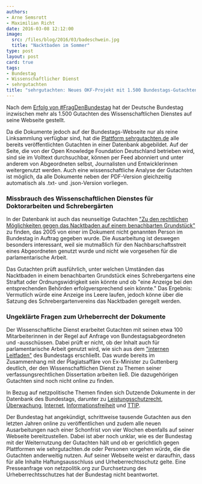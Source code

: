 ```yaml
---
authors:
- Arne Semsrott
- Maximilian Richt
date: 2016-03-08 12:12:00
image:
  src: /files/blog/2016/03/badeschwein.jpg
  title: "Nacktbaden im Sommer"
type: post
layout: post
card: true
tags:
- Bundestag
- Wissenschaftlicher Dienst
- sehrgutachten
title: "sehrgutachten: Neues OKF-Projekt mit 1.500 Bundestags-Gutachten, auch zum Nacktbaden"
---
```


Nach dem <a href="https://netzpolitik.org/2016/fragdenbundestag-erfolgreich-bundestag-oeffnet-seine-aktenschraenke/">Erfolg von #FragDenBundestag</a> hat der Deutsche Bundestag inzwischen mehr als 1.500 Gutachten des Wissenschaftlichen Dienstes auf seine Webseite gestellt. 

Da die Dokumente jedoch auf der Bundestags-Webseite nur als reine Linksammlung verfügbar sind, hat die <a href="https://sehrgutachten.de/">Plattform sehrgutachten.de</a> alle bereits veröffentlichten Gutachten in einer Datenbank abgebildet. Auf der Seite, die von der Open Knowledge Foundation Deutschland betrieben wird, sind sie im Volltext durchsuchbar, können per Feed abonniert und unter anderem von Abgeordneten selbst, Journalisten und Entwicklerinnen weitergenutzt werden. Auch eine wissenschaftliche Analyse der Gutachten ist möglich, da alle Dokumente neben der PDF-Version gleichzeitig automatisch als .txt- und .json-Version vorliegen.

<h3>Missbrauch des Wissenschaftlichen Dienstes für Doktorarbeiten und Schrebergärten</h3>

In der Datenbank ist auch das neunseitige Gutachten <a href="https://sehrgutachten.de/bt/wd7/178-05-zu-den-rechtlichen-moeglichkeiten-gegen-das-nacktbaden-auf-einem-benachbarten-grundstueck">"Zu den rechtlichen Möglichkeiten gegen das Nacktbaden auf einem benachbarten Grundstück"</a> zu finden, das 2005 von einer im Dokument nicht genannten Person im Bundestag in Auftrag gegeben wurde. Die Ausarbeitung ist deswegen besonders interessant, weil sie mutmaßlich für den Nachbarschaftsstreit eines Abgeordneten genutzt wurde und nicht wie vorgesehen für die parlamentarische Arbeit.

Das Gutachten prüft ausführlich, unter welchen Umständen das Nacktbaden in einem benachbarten Grundstück eines Schrebergartens eine Straftat oder Ordnungswidrigkeit sein könnte und ob "eine Anzeige bei den entsprechenden Behörden erfolgversprechend sein könnte." 
Das Ergebnis: Vermutlich würde eine Anzeige ins Leere laufen, jedoch könne über die Satzung des Schrebergartenvereins das Nacktbaden geregelt werden.

<h3>Ungeklärte Fragen zum Urheberrecht der Dokumente</h3>

Der Wissenschaftliche Dienst erarbeitet Gutachten mit seinen etwa 100 Mitarbeiterinnen in der Regel auf Anfrage von Bundestagsabgeordneten und -ausschüssen. Dabei prüft er nicht, ob der Inhalt auch für parlamentarische Arbeit genutzt wird, wie sich aus dem <a href="https://fragdenstaat.de/files/foi/44516/wd_leitfaden_bundestag.pdf">"internen Leitfaden"</a> des Bundestags erschließt. Das wurde bereits im Zusammenhang mit der Plagiatsaffäre von Ex-Minister zu Guttenberg deutlich, der den Wissenschaftlichen Dienst zu Themen seiner verfassungsrechtlichen Dissertation arbeiten ließ. Die dazugehörigen Gutachten sind noch nicht online zu finden.

In Bezug auf netzpolitische Themen finden sich Dutzende Dokumente in der Datenbank des Bundestags, darunter zu <a href="https://sehrgutachten.de/search?q=leistungsschutzrecht">Leistungsschutzrecht</a>, <a href="https://sehrgutachten.de/search?q=%C3%BCberwachung">Überwachung</a>, <a href="https://sehrgutachten.de/search?q=internet">Internet</a>, <a href="https://sehrgutachten.de/search?q=informationsfreiheit">Informationsfreiheit</a> und <a href="https://sehrgutachten.de/search?q=informationsfreiheit">TTIP</a>.

Der Bundestag hat angekündigt, schrittweise tausende Gutachten aus den letzten Jahren online zu veröffentlichen und zudem alle neuen Ausarbeitungen nach einer Schonfrist von vier Wochen ebenfalls auf seiner Webseite bereitzustellen. Dabei ist aber noch unklar, wie es der Bundestag mit der Weiternutzung der Gutachten hält und ob er gerichtlich gegen Plattformen wie sehrgutachten.de oder Personen vorgehen würde, die die Gutachten anderweitig nutzen. Auf seiner Webseite weist er daraufhin, dass für alle Inhalte Haftungsausschluss und Urheberrechtsschutz gelte. Eine Presseanfrage von netzpolitik.org zur Durchsetzung des Urheberrechtsschutzes hat der Bundestag nicht beantwortet.
